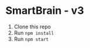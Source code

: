 # SmartBrain - v3

1. Clone this repo
2. Run `npm install`
3. Run `npm start`

<!-- Note: Added Security Measures and Improvements -->